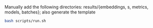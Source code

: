 Manually add the following directories: results/{embeddings, s, metrics, models, batches}; also generate the template
```bash
bash scripts/run.sh
```